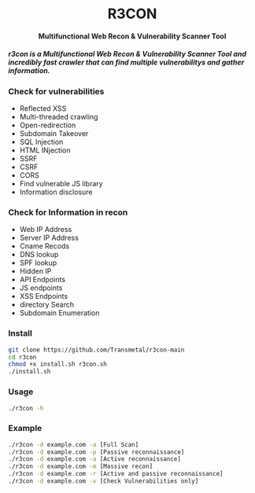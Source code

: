 <h1 align="center">
  <br>
  R3CON
  <br>
</h1>

<h4 align="center">Multifunctional Web Recon & Vulnerability Scanner Tool</h4>

##### r3con is a Multifunctional Web Recon & Vulnerability Scanner Tool and incredibly fast crawler that can find multiple vulnerabilitys and gather information.


### Check for vulnerabilities
- Reflected XSS
- Multi-threaded crawling
- Open-redirection
- Subdomain Takeover
- SQL Injection
- HTML INjection
- SSRF
- CSRF
- CORS
- Find vulnerable JS library
- Information disclosure

### Check for Information in recon
- Web IP Address
- Server IP Address
- Cname Recods
- DNS lookup
- SPF lookup
- Hidden IP
- API Endpoints
- JS endpoints
- XSS Endpoints
- directory Search
- Subdomain Enumeration


### Install
```bash
git clone https://github.com/Transmetal/r3con-main
cd r3con
chmod +x install.sh r3con.sh
./install.sh
```
### Usage
```bash
./r3con -h

```
### Example
```bash
./r3con -d example.com -a [Full Scan]
./r3con -d example.com -p [Passive reconnaissance]
./r3con -d example.com -a [Active reconnaissance]
./r3con -d example.com -m [Massive recon]
./r3con -d example.com -r [Active and passive reconnaissance]
./r3con -d example.com -v [Check Vulnerabilities only]
```
